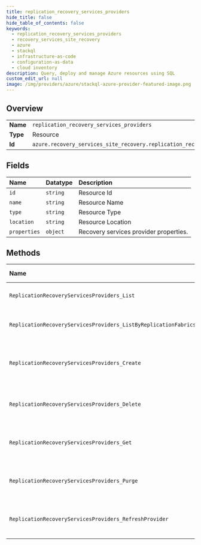 ```yaml
---
title: replication_recovery_services_providers
hide_title: false
hide_table_of_contents: false
keywords:
  - replication_recovery_services_providers
  - recovery_services_site_recovery
  - azure    
  - stackql
  - infrastructure-as-code
  - configuration-as-data
  - cloud inventory
description: Query, deploy and manage Azure resources using SQL
custom_edit_url: null
image: /img/providers/azure/stackql-azure-provider-featured-image.png
---
```

  
    

## Overview
<table><tbody>
<tr><td><b>Name</b></td><td><code>replication_recovery_services_providers</code></td></tr>
<tr><td><b>Type</b></td><td>Resource</td></tr>
<tr><td><b>Id</b></td><td><code>azure.recovery_services_site_recovery.replication_recovery_services_providers</code></td></tr>
</tbody></table>

## Fields
| Name | Datatype | Description |
|:-----|:---------|:------------|
| `id` | `string` | Resource Id |
| `name` | `string` | Resource Name |
| `type` | `string` | Resource Type |
| `location` | `string` | Resource Location |
| `properties` | `object` | Recovery services provider properties. |
## Methods
| Name | Accessible by | Required Params | Description |
|:-----|:--------------|:----------------|:------------|
| `ReplicationRecoveryServicesProviders_List` | `SELECT` | `api-version, resourceGroupName, resourceName, subscriptionId` | Lists the registered recovery services providers in the vault. |
| `ReplicationRecoveryServicesProviders_ListByReplicationFabrics` | `SELECT` | `api-version, fabricName, resourceGroupName, resourceName, subscriptionId` | Lists the registered recovery services providers for the specified fabric. |
| `ReplicationRecoveryServicesProviders_Create` | `INSERT` | `api-version, fabricName, providerName, resourceGroupName, resourceName, subscriptionId, data__properties` | The operation to add a recovery services provider. |
| `ReplicationRecoveryServicesProviders_Delete` | `DELETE` | `api-version, fabricName, providerName, resourceGroupName, resourceName, subscriptionId` | The operation to removes/delete(unregister) a recovery services provider from the vault. |
| `ReplicationRecoveryServicesProviders_Get` | `EXEC` | `api-version, fabricName, providerName, resourceGroupName, resourceName, subscriptionId` | Gets the details of registered recovery services provider. |
| `ReplicationRecoveryServicesProviders_Purge` | `EXEC` | `api-version, fabricName, providerName, resourceGroupName, resourceName, subscriptionId` | The operation to purge(force delete) a recovery services provider from the vault. |
| `ReplicationRecoveryServicesProviders_RefreshProvider` | `EXEC` | `api-version, fabricName, providerName, resourceGroupName, resourceName, subscriptionId` | The operation to refresh the information from the recovery services provider. |
